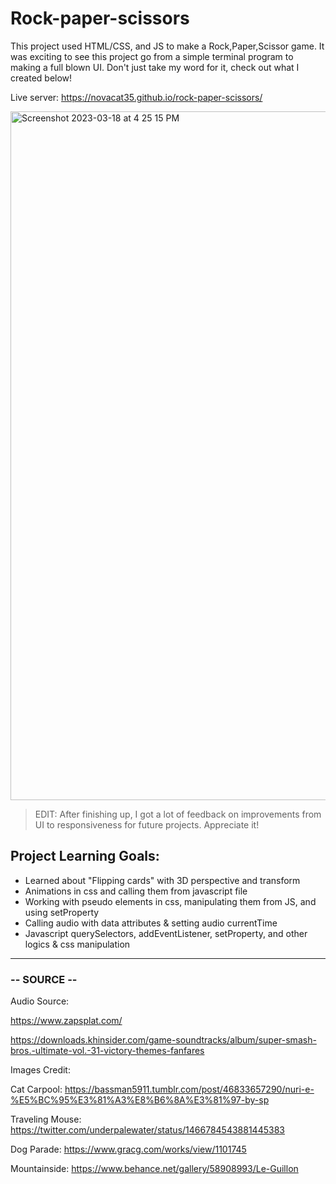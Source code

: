 # Rock-paper-scissors

This project used HTML/CSS, and JS to make a Rock,Paper,Scissor game. It was exciting to see this project go from a simple terminal program to making a full blown UI. Don't just take my word for it, check out what I created below!

Live server: 
https://novacat35.github.io/rock-paper-scissors/

<img width="1102" alt="Screenshot 2023-03-18 at 4 25 15 PM" src="https://user-images.githubusercontent.com/54908064/226136802-b6c6b051-f413-4dc0-81df-87cf48c210f6.png">


> EDIT: After finishing up, I got a lot of feedback on improvements from UI to responsiveness for future projects. Appreciate it! 


## Project Learning Goals:
- Learned about "Flipping cards" with 3D perspective and transform
- Animations in css and calling them from javascript file 
- Working with pseudo elements in css, manipulating them from JS, and using setProperty
- Calling audio with data attributes & setting audio currentTime
- Javascript querySelectors, addEventListener, setProperty, and other logics & css manipulation


___
### -- SOURCE -- 

Audio Source:

https://www.zapsplat.com/

https://downloads.khinsider.com/game-soundtracks/album/super-smash-bros.-ultimate-vol.-31-victory-themes-fanfares

Images Credit:

Cat Carpool: https://bassman5911.tumblr.com/post/46833657290/nuri-e-%E5%BC%95%E3%81%A3%E8%B6%8A%E3%81%97-by-sp

Traveling Mouse: https://twitter.com/underpalewater/status/1466784543881445383

Dog Parade: https://www.gracg.com/works/view/1101745

Mountainside: https://www.behance.net/gallery/58908993/Le-Guillon

